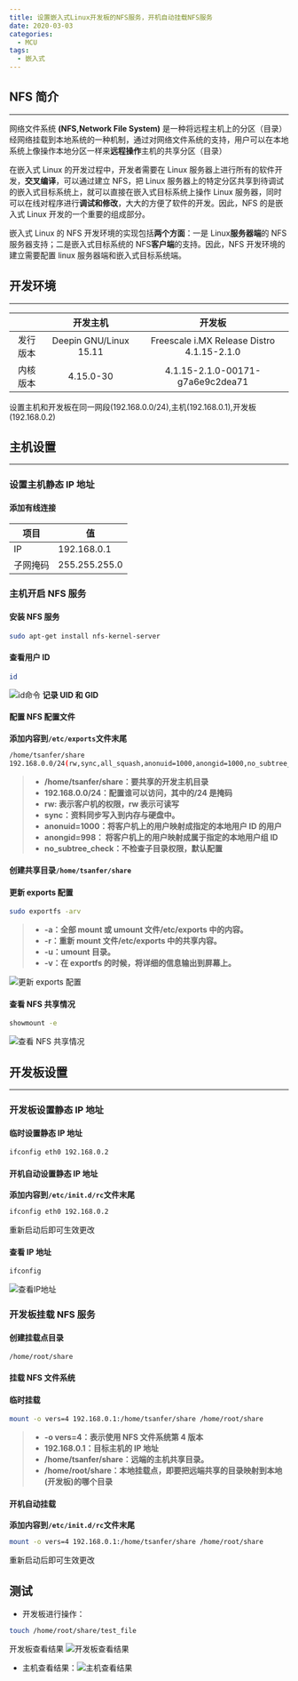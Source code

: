 ```yaml
---
title: 设置嵌入式Linux开发板的NFS服务，开机自动挂载NFS服务
date: 2020-03-03
categories:
  - MCU
tags:
  - 嵌入式
---
```

<!-- 文件位置：docs/views/MCU/Linux_board_NFS.md -->

## NFS 简介

---

网络文件系统 **(NFS,Network File System)** 是一种将远程主机上的分区（目录）经网络挂载到本地系统的一种机制，通过对网络文件系统的支持，用户可以在本地系统上像操作本地分区一样来**远程操作**主机的共享分区（目录）

在嵌入式 Linux 的开发过程中，开发者需要在 Linux 服务器上进行所有的软件开发，**交叉编译**，可以通过建立 NFS，把 Linux 服务器上的特定分区共享到待调试的嵌入式目标系统上，就可以直接在嵌入式目标系统上操作 Linux 服务器，同时可以在线对程序进行**调试和修改**，大大的方便了软件的开发。因此，NFS 的是嵌入式 Linux 开发的一个重要的组成部分。

嵌入式 Linux 的 NFS 开发环境的实现包括**两个方面**：一是 Linux**服务器端**的 NFS 服务器支持；二是嵌入式目标系统的 NFS**客户端**的支持。因此，NFS 开发环境的建立需要配置 linux 服务器端和嵌入式目标系统端。

## 开发环境

---

|          |        开发主机        |                   开发板                   |
| :------: | :--------------------: | :----------------------------------------: |
| 发行版本 | Deepin GNU/Linux 15.11 | Freescale i.MX Release Distro 4.1.15-2.1.0 |
| 内核版本 |       4.15.0-30        |      4.1.15-2.1.0-00171-g7a6e9c2dea71      |

设置主机和开发板在同一网段(192.168.0.0/24),主机(192.168.0.1),开发板(192.168.0.2)

## 主机设置

---

### 设置主机静态 IP 地址

#### 添加有线连接

| 项目     | 值            |
| -------- | ------------- |
| IP       | 192.168.0.1   |
| 子网掩码 | 255.255.255.0 |

### 主机开启 NFS 服务

#### 安装 NFS 服务

```bash
sudo apt-get install nfs-kernel-server
```

#### 查看用户 ID

```bash
id
```

![id命令](https://img-blog.csdnimg.cn/20191130171307387.png)
**记录 UID 和 GID**

#### 配置 NFS 配置文件

**添加内容到`/etc/exports`文件末尾**

```bash
/home/tsanfer/share
192.168.0.0/24(rw,sync,all_squash,anonuid=1000,anongid=1000,no_subtree_check)
```

> - **/home/tsanfer/share：要共享的开发主机目录**
> - **192.168.0.0/24：配置谁可以访问，其中的/24 是掩码**
> - **rw: 表示客户机的权限，rw 表示可读写**
> - **sync：资料同步写入到内存与硬盘中。**
> - **anonuid=1000：将客户机上的用户映射成指定的本地用户 ID 的用户**
> - **anongid=998： 将客户机上的用户映射成属于指定的本地用户组 ID**
> - **no_subtree_check：不检查子目录权限，默认配置**

#### 创建共享目录`/home/tsanfer/share`

#### 更新 exports 配置

```bash
sudo exportfs -arv
```

> - **-a：全部 mount 或 umount 文件/etc/exports 中的内容。**
> - **-r：重新 mount 文件/etc/exports 中的共享内容。**
> - **-u：umount 目录。**
> - **-v：在 exportfs 的时候，将详细的信息输出到屏幕上。**

![更新 exports 配置](https://img-blog.csdnimg.cn/20191130172333936.png)

#### 查看 NFS 共享情况

```bash
showmount -e
```

![查看 NFS 共享情况](https://img-blog.csdnimg.cn/20191130172514648.png)

## 开发板设置

---

### 开发板设置静态 IP 地址

#### 临时设置静态 IP 地址

```bash
ifconfig eth0 192.168.0.2
```

#### 开机自动设置静态 IP 地址

**添加内容到`/etc/init.d/rc`文件末尾**

```bash
ifconfig eth0 192.168.0.2
```

重新启动后即可生效更改

#### 查看 IP 地址

```bash
ifconfig
```

![查看IP地址](https://img-blog.csdnimg.cn/20191130173029427.png?x-oss-process=image/watermark,type_ZmFuZ3poZW5naGVpdGk,shadow_10,text_aHR0cHM6Ly9ibG9nLmNzZG4ubmV0L3FxXzI3OTYxODQz,size_16,color_FFFFFF,t_70)

### 开发板挂载 NFS 服务

#### 创建挂载点目录

`/home/root/share`

#### 挂载 NFS 文件系统

#### 临时挂载

```bash
mount -o vers=4 192.168.0.1:/home/tsanfer/share /home/root/share
```

> - **-o vers=4：表示使用 NFS 文件系统第 4 版本**
> - **192.168.0.1：目标主机的 IP 地址**
> - **/home/tsanfer/share：远端的主机共享目录。**
> - **/home/root/share：本地挂载点，即要把远端共享的目录映射到本地(开发板)的哪个目录**

#### 开机自动挂载

**添加内容到`/etc/init.d/rc`文件末尾**

```bash
mount -o vers=4 192.168.0.1:/home/tsanfer/share /home/root/share
```

重新启动后即可生效更改

## 测试

- 开发板进行操作：

```bash
touch /home/root/share/test_file
```

开发板查看结果
![开发板查看结果](https://img-blog.csdnimg.cn/20191130194843584.png?x-oss-process=image/watermark,type_ZmFuZ3poZW5naGVpdGk,shadow_10,text_aHR0cHM6Ly9ibG9nLmNzZG4ubmV0L3FxXzI3OTYxODQz,size_16,color_FFFFFF,t_70)

- 主机查看结果：![主机查看结果](https://img-blog.csdnimg.cn/20191130195137821.png?x-oss-process=image/watermark,type_ZmFuZ3poZW5naGVpdGk,shadow_10,text_aHR0cHM6Ly9ibG9nLmNzZG4ubmV0L3FxXzI3OTYxODQz,size_16,color_FFFFFF,t_70)
